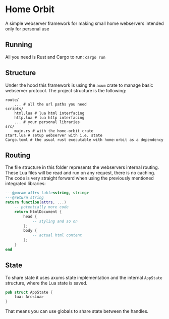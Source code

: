 # Home Orbit

A simple webserver framework for making small home webservers intended only for personal use

## Running

All you need is Rust and Cargo to run: `cargo run`

## Structure

Under the hood this framework is using the `axum` crate to manage basic webserver protocol.
The project structure is the following:
```
route/
    ... # all the url paths you need
scripts/
    html.lua # lua html interfacing 
    http.lua # lua http interfacing
    ... # your personal libraries
src/
    main.rs # with the home-orbit crate
start.lua # setup webserver with i.e. state
Cargo.toml # the usual rust executable with home-orbit as a dependency
```

## Routing

The file structure in this folder represents the webservers internal routing.
These Lua files will be read and run on any request, there is no caching.
The code is very straight forward when using the previously mentioned integrated libraries:
```lua
---@param attrs table<string, string>
---@return string
return function(attrs, ...)
    -- potentially more code
    return htmlDocument {
        head {
            -- styling and so on
        };
        body {
            -- actual html content
        };
    }
end
```

## State

To share state it uses axums state implementation and the internal `AppState` structure, where the Lua state is saved.
```rust
pub struct AppState {
    lua: Arc<Lua>
}
```
That means you can use globals to share state between the handles.